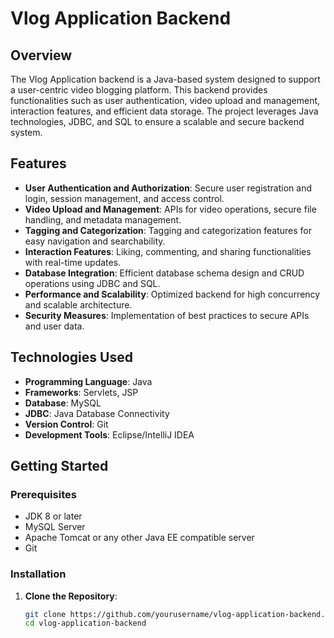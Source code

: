 # Vlog Application Backend

## Overview

The Vlog Application backend is a Java-based system designed to support a user-centric video blogging platform. This backend provides functionalities such as user authentication, video upload and management, interaction features, and efficient data storage. The project leverages Java technologies, JDBC, and SQL to ensure a scalable and secure backend system.

## Features

- **User Authentication and Authorization**: Secure user registration and login, session management, and access control.
- **Video Upload and Management**: APIs for video operations, secure file handling, and metadata management.
- **Tagging and Categorization**: Tagging and categorization features for easy navigation and searchability.
- **Interaction Features**: Liking, commenting, and sharing functionalities with real-time updates.
- **Database Integration**: Efficient database schema design and CRUD operations using JDBC and SQL.
- **Performance and Scalability**: Optimized backend for high concurrency and scalable architecture.
- **Security Measures**: Implementation of best practices to secure APIs and user data.

## Technologies Used

- **Programming Language**: Java
- **Frameworks**: Servlets, JSP
- **Database**: MySQL
- **JDBC**: Java Database Connectivity
- **Version Control**: Git
- **Development Tools**: Eclipse/IntelliJ IDEA

## Getting Started

### Prerequisites

- JDK 8 or later
- MySQL Server
- Apache Tomcat or any other Java EE compatible server
- Git

### Installation

1. **Clone the Repository**:
   ```bash
   git clone https://github.com/yourusername/vlog-application-backend.git
   cd vlog-application-backend
